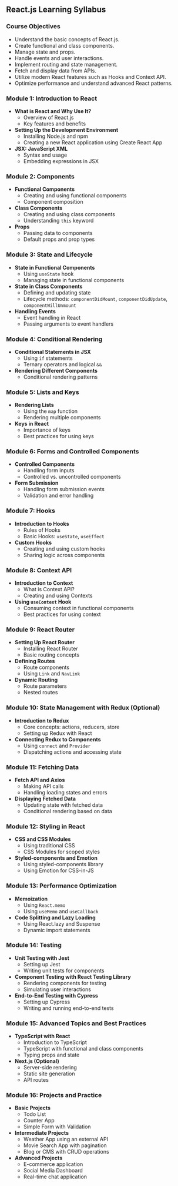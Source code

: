 ## React.js Learning Syllabus

### Course Objectives
- Understand the basic concepts of React.js.
- Create functional and class components.
- Manage state and props.
- Handle events and user interactions.
- Implement routing and state management.
- Fetch and display data from APIs.
- Utilize modern React features such as Hooks and Context API.
- Optimize performance and understand advanced React patterns.

### Module 1: Introduction to React
- **What is React and Why Use It?**
  - Overview of React.js
  - Key features and benefits
- **Setting Up the Development Environment**
  - Installing Node.js and npm
  - Creating a new React application using Create React App
- **JSX: JavaScript XML**
  - Syntax and usage
  - Embedding expressions in JSX

### Module 2: Components
- **Functional Components**
  - Creating and using functional components
  - Component composition
- **Class Components**
  - Creating and using class components
  - Understanding `this` keyword
- **Props**
  - Passing data to components
  - Default props and prop types

### Module 3: State and Lifecycle
- **State in Functional Components**
  - Using `useState` hook
  - Managing state in functional components
- **State in Class Components**
  - Defining and updating state
  - Lifecycle methods: `componentDidMount`, `componentDidUpdate`, `componentWillUnmount`
- **Handling Events**
  - Event handling in React
  - Passing arguments to event handlers

### Module 4: Conditional Rendering
- **Conditional Statements in JSX**
  - Using `if` statements
  - Ternary operators and logical `&&`
- **Rendering Different Components**
  - Conditional rendering patterns

### Module 5: Lists and Keys
- **Rendering Lists**
  - Using the `map` function
  - Rendering multiple components
- **Keys in React**
  - Importance of keys
  - Best practices for using keys

### Module 6: Forms and Controlled Components
- **Controlled Components**
  - Handling form inputs
  - Controlled vs. uncontrolled components
- **Form Submission**
  - Handling form submission events
  - Validation and error handling

### Module 7: Hooks
- **Introduction to Hooks**
  - Rules of Hooks
  - Basic Hooks: `useState`, `useEffect`
- **Custom Hooks**
  - Creating and using custom hooks
  - Sharing logic across components

### Module 8: Context API
- **Introduction to Context**
  - What is Context API?
  - Creating and using Contexts
- **Using `useContext` Hook**
  - Consuming context in functional components
  - Best practices for using context

### Module 9: React Router
- **Setting Up React Router**
  - Installing React Router
  - Basic routing concepts
- **Defining Routes**
  - Route components
  - Using `Link` and `NavLink`
- **Dynamic Routing**
  - Route parameters
  - Nested routes

### Module 10: State Management with Redux (Optional)
- **Introduction to Redux**
  - Core concepts: actions, reducers, store
  - Setting up Redux with React
- **Connecting Redux to Components**
  - Using `connect` and `Provider`
  - Dispatching actions and accessing state

### Module 11: Fetching Data
- **Fetch API and Axios**
  - Making API calls
  - Handling loading states and errors
- **Displaying Fetched Data**
  - Updating state with fetched data
  - Conditional rendering based on data

### Module 12: Styling in React
- **CSS and CSS Modules**
  - Using traditional CSS
  - CSS Modules for scoped styles
- **Styled-components and Emotion**
  - Using styled-components library
  - Using Emotion for CSS-in-JS

### Module 13: Performance Optimization
- **Memoization**
  - Using `React.memo`
  - Using `useMemo` and `useCallback`
- **Code Splitting and Lazy Loading**
  - Using React.lazy and Suspense
  - Dynamic import statements

### Module 14: Testing
- **Unit Testing with Jest**
  - Setting up Jest
  - Writing unit tests for components
- **Component Testing with React Testing Library**
  - Rendering components for testing
  - Simulating user interactions
- **End-to-End Testing with Cypress**
  - Setting up Cypress
  - Writing and running end-to-end tests

### Module 15: Advanced Topics and Best Practices
- **TypeScript with React**
  - Introduction to TypeScript
  - TypeScript with functional and class components
  - Typing props and state
- **Next.js (Optional)**
  - Server-side rendering
  - Static site generation
  - API routes

### Module 16: Projects and Practice
- **Basic Projects**
  - Todo List
  - Counter App
  - Simple Form with Validation
- **Intermediate Projects**
  - Weather App using an external API
  - Movie Search App with pagination
  - Blog or CMS with CRUD operations
- **Advanced Projects**
  - E-commerce application
  - Social Media Dashboard
  - Real-time chat application
